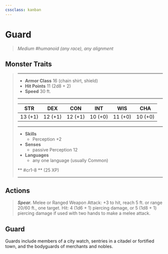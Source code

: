 ```yaml
---
cssclass: kanban
---
```


# Guard
>*Medium #humanoid (any race), any alignment*
## Monster Traits
>___
>- **Armor Class** 16 (chain shirt, shield)
>- **Hit Points** 11 (2d8 + 2)
>- **Speed** 30 ft.
>___
>|STR|DEX|CON|INT|WIS|CHA|
>|:---:|:---:|:---:|:---:|:---:|:---:|
>|13 (+1)|12 (+1)|12 (+1)|10 (+0)|11 (+0)|10 (+0)|
>___
>- **Skills**
>	 - Perception +2
>- **Senses**
>	 - passive Perception 12
>- **Languages**
>	 - any one language (usually Common)
>
> ** #cr1-8 ** (25 XP)
>___
## Actions
>***Spear.*** Melee  or Ranged Weapon Attack: +3 to hit, reach 5 ft. or range 20/60 ft., one target. Hit: 4 (1d6 + 1) piercing damage, or 5 (1d8 + 1) piercing damage if used with two hands to make a melee attack.
## Guard
Guards include members of a city watch, sentries in a citadel or fortified town, and the bodyguards of merchants and nobles.